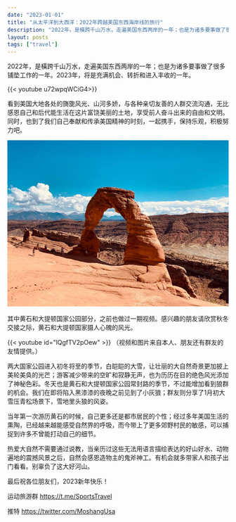 ```yaml
---
date: "2023-01-01"
title: "从太平洋到大西洋：2022年跨越美国东西海岸线的旅行"
description: "2022年，是橫跨千山万水，走遍美国东西两岸的一年；也是为诸多要事做了很多铺垫工作的一年。2023年，将是充满机会、转折和进入丰收的一年。"
layout: posts
tags: ["travel"]
---
```


2022年，是橫跨千山万水，走遍美国东西两岸的一年；也是为诸多要事做了很多铺垫工作的一年。2023年，将是充满机会、转折和进入丰收的一年。

<!--more-->

{{< youtube u72wpqWCiG4>}}

看到美国大地各处的旖旎风光、山河多娇，与各种亲切友善的人群交流沟通，无比感恩自己和后代能生活在这片富饶美丽的土地，享受前人奋斗出来的自由和文明。同时，也到了我们自己奉献和传承美国精神的时刻，一起携手，保持乐观，积极努力吧。

![image](image/1.jpg)

其中黄石和大提顿国家公园部分，之前也做过一期视频。感兴趣的朋友请欣赏秋冬交接之际，黄石和大提顿国家摄人心魄的风光。


{{< youtube id="lQgfTV2pOew" >}}
（视频和图片来自本人、朋友还有群友的友情提供。）

两大国家公园进入初冬将至的季节，白皑皑的大雪，让壮丽的大自然奇景更加披上美轮美奂的光芒；游客减少带来的空旷和寂静无声，也为历历在目的绝色风光添加了神秘色彩。冬天也是黄石和大提顿国家公园常封路的季节，不过能增加看到狼群的机会。我们在即将陷入黑漆漆的夜晚之前见到了小灰狼；群友则分享了1月初大雪压青松场景下，雪地里头狼的风姿。

当年第一次游历黄石的时候，自己更多还是都市居民的个性；经过多年美国生活的熏陶，已经越来越能感受自然界的呼吸，而今带上了更多郊野村民的敏感，可以捕捉到许多不曾能打动自己的细节。

热爱大自然不需要通过说教，当亲历过这些无法用语言描绘表达的好山好水、动物遍地的震撼风景之后，自然会感恩造物主的鬼斧神工。有机会就多带家人和孩子出门看看。别辜负了这大好河山。

最后祝各位朋友们，2023新年快乐！

运动旅游群 https://t.me/SportsTravel

推特 https://twitter.com/MoshangUsa